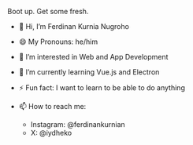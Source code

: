 Boot up. Get some fresh.

- 👋 Hi, I’m Ferdinan Kurnia Nugroho
- 😄 My Pronouns: he/him

- 👀 I’m interested in Web and App Development
- 🌱 I’m currently learning Vue.js and Electron

- ⚡ Fun fact: I want to learn to be able to do anything

- 📫 How to reach me:
  - Instagram: @ferdinankurnian
  - X: @iydheko

  
<!---
ferdinankurnian/ferdinankurnian is a ✨ special ✨ repository because its `README.md` (this file) appears on your GitHub profile.
You can click the Preview link to take a look at your changes.
--->
